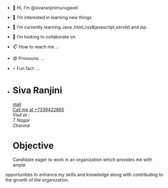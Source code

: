 - 👋 Hi, I’m @sivaranjinimurugavel
- 👀 I’m interested in learning new things
- 🌱 I’m currently learning Java ,html,css&javascript,servlet and jsp.
- 💞️ I’m looking to collaborate on 
- 📫 How to reach me ...
- 😄 Pronouns: ...
- ⚡ Fun fact: ...

- <html>
  <h1>
    Siva Ranjini
  </h1>
  <a href ="mailto:sivaranjinimurugavel@gmail.com"> mail</a><br>
   <a href ="tel:+7339422865"> Call me at +7339422865</a><br>
  
    <address>
      Visit at :<br>
      T Nagar<br>
      Chennai<br>
      </address>
      <h1>
        Objective
      </h1>
      <body>
      <p>
      Candidate eager to work in an organization which provides me with ample
opportunities to enhance my skills and knowledge along with contributing to the
growth of the organization.
     </p>
     </body>

    
  
</html>

<!---
sivaranjinimurugavel/sivaranjinimurugavel is a ✨ special ✨ repository because its `README.md` (this file) appears on your GitHub profile.
You can click the Preview link to take a look at your changes.
--->
